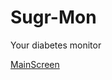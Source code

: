 # Sugr-Mon
Your diabetes monitor


[MainScreen](https://github.com/HanSolo/Sugr-Mon/raw/main/screenshots/MainScreen.png)